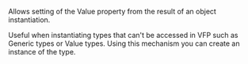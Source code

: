 ﻿Allows setting of the Value property from the result of an object instantiation.Useful when instantiating types that can't be accessed in VFP such as Generic types or Value types. Using this mechanism you can create an instance of the type.